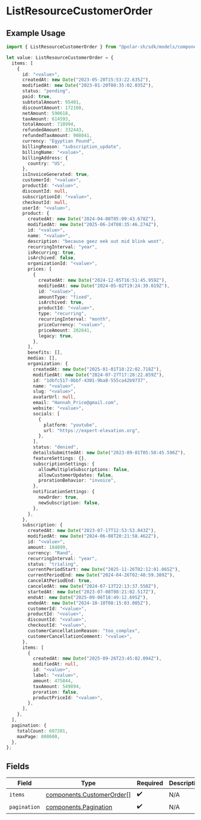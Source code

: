 # ListResourceCustomerOrder

## Example Usage

```typescript
import { ListResourceCustomerOrder } from "@polar-sh/sdk/models/components/listresourcecustomerorder.js";

let value: ListResourceCustomerOrder = {
  items: [
    {
      id: "<value>",
      createdAt: new Date("2023-05-20T15:53:22.635Z"),
      modifiedAt: new Date("2023-01-20T08:35:02.035Z"),
      status: "pending",
      paid: true,
      subtotalAmount: 95401,
      discountAmount: 172160,
      netAmount: 590618,
      taxAmount: 614593,
      totalAmount: 710994,
      refundedAmount: 332443,
      refundedTaxAmount: 908041,
      currency: "Egyptian Pound",
      billingReason: "subscription_update",
      billingName: "<value>",
      billingAddress: {
        country: "US",
      },
      isInvoiceGenerated: true,
      customerId: "<value>",
      productId: "<value>",
      discountId: null,
      subscriptionId: "<value>",
      checkoutId: null,
      userId: "<value>",
      product: {
        createdAt: new Date("2024-04-08T05:09:43.678Z"),
        modifiedAt: new Date("2025-06-24T08:35:46.274Z"),
        id: "<value>",
        name: "<value>",
        description: "because geez eek out mid blink woot",
        recurringInterval: "year",
        isRecurring: true,
        isArchived: false,
        organizationId: "<value>",
        prices: [
          {
            createdAt: new Date("2024-12-05T16:51:45.959Z"),
            modifiedAt: new Date("2024-05-02T19:24:39.019Z"),
            id: "<value>",
            amountType: "fixed",
            isArchived: true,
            productId: "<value>",
            type: "recurring",
            recurringInterval: "month",
            priceCurrency: "<value>",
            priceAmount: 202641,
            legacy: true,
          },
        ],
        benefits: [],
        medias: [],
        organization: {
          createdAt: new Date("2025-01-01T18:22:02.718Z"),
          modifiedAt: new Date("2024-07-27T17:28:22.859Z"),
          id: "1dbfc517-0bbf-4301-9ba8-555ca42b9737",
          name: "<value>",
          slug: "<value>",
          avatarUrl: null,
          email: "Hannah_Price@gmail.com",
          website: "<value>",
          socials: [
            {
              platform: "youtube",
              url: "https://expert-elevation.org",
            },
          ],
          status: "denied",
          detailsSubmittedAt: new Date("2023-09-01T05:50:45.596Z"),
          featureSettings: {},
          subscriptionSettings: {
            allowMultipleSubscriptions: false,
            allowCustomerUpdates: false,
            prorationBehavior: "invoice",
          },
          notificationSettings: {
            newOrder: true,
            newSubscription: false,
          },
        },
      },
      subscription: {
        createdAt: new Date("2023-07-17T12:53:53.043Z"),
        modifiedAt: new Date("2024-06-08T20:21:58.462Z"),
        id: "<value>",
        amount: 184899,
        currency: "Rand",
        recurringInterval: "year",
        status: "trialing",
        currentPeriodStart: new Date("2025-11-26T02:12:01.065Z"),
        currentPeriodEnd: new Date("2024-04-26T02:48:59.389Z"),
        cancelAtPeriodEnd: true,
        canceledAt: new Date("2024-07-13T22:13:37.550Z"),
        startedAt: new Date("2023-07-08T08:21:02.517Z"),
        endsAt: new Date("2025-09-06T18:49:12.695Z"),
        endedAt: new Date("2024-10-10T08:15:03.005Z"),
        customerId: "<value>",
        productId: "<value>",
        discountId: "<value>",
        checkoutId: "<value>",
        customerCancellationReason: "too_complex",
        customerCancellationComment: "<value>",
      },
      items: [
        {
          createdAt: new Date("2025-09-26T23:45:02.094Z"),
          modifiedAt: null,
          id: "<value>",
          label: "<value>",
          amount: 475844,
          taxAmount: 549894,
          proration: false,
          productPriceId: "<value>",
        },
      ],
    },
  ],
  pagination: {
    totalCount: 607201,
    maxPage: 808600,
  },
};
```

## Fields

| Field                                                                  | Type                                                                   | Required                                                               | Description                                                            |
| ---------------------------------------------------------------------- | ---------------------------------------------------------------------- | ---------------------------------------------------------------------- | ---------------------------------------------------------------------- |
| `items`                                                                | [components.CustomerOrder](../../models/components/customerorder.md)[] | :heavy_check_mark:                                                     | N/A                                                                    |
| `pagination`                                                           | [components.Pagination](../../models/components/pagination.md)         | :heavy_check_mark:                                                     | N/A                                                                    |